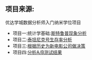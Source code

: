 ## 项目来源:  
优达学城数据分析师入门纳米学位项目  
- 项目一:统计学基础:[斯特鲁普现象分析](https://github.com/vipqiaojin/Udacity/tree/master/task1)
- 项目二:[泰坦尼克号生存率分析](https://github.com/vipqiaojin/Udacity/tree/master/task2)
- 项目三:[根据历史为新电影公司做决策](https://github.com/vipqiaojin/Udacity/tree/master/task3)
- 项目四:[分析A/B测试结果](https://github.com/vipqiaojin/Udacity/tree/master/task4)
